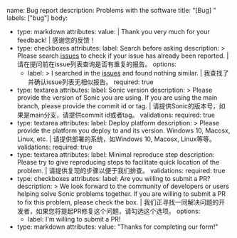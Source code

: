 name: Bug report
description: Problems with the software
title: "[Bug] "
labels: ["bug"]
body:
- type: markdown
  attributes:
  value: |
  Thank you very much for your feedback! | 感谢您的反馈！
- type: checkboxes
  attributes:
  label: Search before asking
  description: >
  Please search [issues](https://github.com/SonicCloudOrg/sonic-server/issues) to check if your issue has already been reported. | 请在提问前在issue列表查询是否有重复的报告。
  options:
  - label: >
  I searched in the [issues](https://github.com/SonicCloudOrg/sonic-server/issues) and found nothing similar. | 我查找了并确认issue列表无相似报告。
  required: true
- type: textarea
  attributes:
  label: Sonic version
  description: >
  Please provide the version of Sonic you are using. If you are using the main branch, please provide the commit id or tag. | 请提供Sonic的版本号，如果是main分支，请提供commit id或者tag。
  validations:
  required: true
- type: textarea
  attributes:
  label: Deploy platform
  description: >
  Please provide the platform you deploy to and its version. Windows 10, Macosx, Linux, etc. | 请提供部署的系统，如Windows 10, Macosx, Linux等等。
  validations:
  required: true
- type: textarea
  attributes:
  label: Minimal reproduce step
  description: Please try to give reproducing steps to facilitate quick location of the problem. | 请提供复现的步骤以便于我们排查。
  validations:
  required: true
- type: checkboxes
  attributes:
  label: Are you willing to submit a PR?
  description: >
  We look forward to the community of developers or users helping solve Sonic problems together. If you are willing to submit a PR to fix this problem, please check the box. | 我们正寻找一同解决问题的开发者，如果您将提起PR修复这个问题，请勾选这个选项。
  options:
  - label: I'm willing to submit a PR!
- type: markdown
  attributes:
  value: "Thanks for completing our form!"